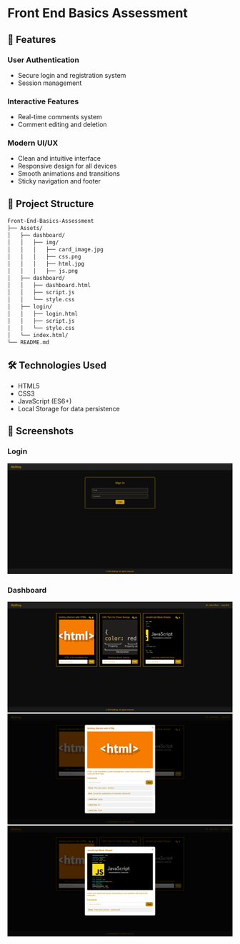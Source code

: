 # Front End Basics Assessment

## 🌟 Features

### User Authentication
- Secure login and registration system
- Session management

### Interactive Features
- Real-time comments system
- Comment editing and deletion

### Modern UI/UX
- Clean and intuitive interface
- Responsive design for all devices
- Smooth animations and transitions
- Sticky navigation and footer

## 📁 Project Structure

```
Front-End-Basics-Assessment
├── Assets/
│   ├── dashboard/
│   │   ├── img/
│   │   │   ├── card_image.jpg
│   │   │   ├── css.png
│   │   │   ├── html.jpg
│   │   │   ├── js.png
│   ├── dashboard/
│   │   ├── dashboard.html
│   │   ├── script.js
│   │   └── style.css
│   ├── login/
│   │   ├── login.html
│   │   ├── script.js
│   │   └── style.css
│   └── index.html/
└── README.md
```

## 🛠️ Technologies Used
- HTML5
- CSS3
- JavaScript (ES6+)
- Local Storage for data persistence


## 📸 Screenshots
### Login
![Login View](https://github.com/meghal-bacancy/Front-End-Basics-Assessment/blob/main/img/1.png)

### Dashboard
![Dashboard View_1](https://github.com/meghal-bacancy/Front-End-Basics-Assessment/blob/main/img/2.png)
![Dashboard View_2](https://github.com/meghal-bacancy/Front-End-Basics-Assessment/blob/main/img/3.png)
![Dashboard View_3](https://github.com/meghal-bacancy/Front-End-Basics-Assessment/blob/main/img/4.png)
